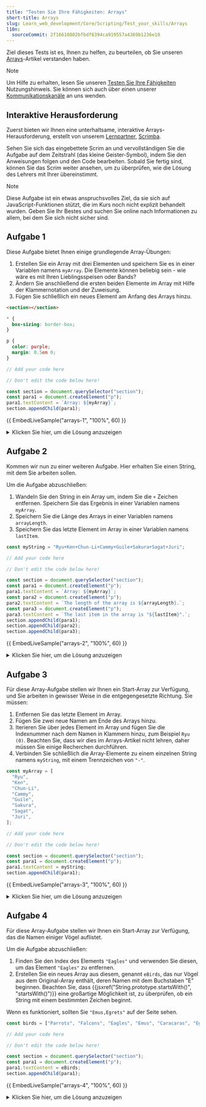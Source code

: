 ```yaml
---
title: "Testen Sie Ihre Fähigkeiten: Arrays"
short-title: Arrays
slug: Learn_web_development/Core/Scripting/Test_your_skills/Arrays
l10n:
  sourceCommit: 2f16610802bfbdf6394ca919557a4369b1236e10
---
```


Ziel dieses Tests ist es, Ihnen zu helfen, zu beurteilen, ob Sie unseren [Arrays](/de/docs/Learn_web_development/Core/Scripting/Arrays)-Artikel verstanden haben.

> [!NOTE]
> Um Hilfe zu erhalten, lesen Sie unseren [Testen Sie Ihre Fähigkeiten](/de/docs/Learn_web_development#test_your_skills) Nutzungshinweis. Sie können sich auch über einen unserer [Kommunikationskanäle](/de/docs/MDN/Community/Communication_channels) an uns wenden.

## Interaktive Herausforderung

Zuerst bieten wir Ihnen eine unterhaltsame, interaktive Arrays-Herausforderung, erstellt von unserem [Lernpartner](/de/docs/MDN/Writing_guidelines/Learning_content#partner_links_and_embeds), [Scrimba](https://scrimba.com/home).

Sehen Sie sich das eingebettete Scrim an und vervollständigen Sie die Aufgabe auf dem Zeitstrahl (das kleine Geister-Symbol), indem Sie den Anweisungen folgen und den Code bearbeiten. Sobald Sie fertig sind, können Sie das Scrim weiter ansehen, um zu überprüfen, wie die Lösung des Lehrers mit Ihrer übereinstimmt.

<scrim-inline url="https://scrimba.com/learn-javascript-c0v/~05e" scrimtitle="Render images from an array" survey="true"></scrim-inline>

> [!NOTE]
> Diese Aufgabe ist ein etwas anspruchsvolles Ziel, da sie sich auf JavaScript-Funktionen stützt, die im Kurs noch nicht explizit behandelt wurden. Geben Sie Ihr Bestes und suchen Sie online nach Informationen zu allem, bei dem Sie sich nicht sicher sind.

## Aufgabe 1

Diese Aufgabe bietet Ihnen einige grundlegende Array-Übungen:

1. Erstellen Sie ein Array mit drei Elementen und speichern Sie es in einer Variablen namens `myArray`. Die Elemente können beliebig sein - wie wäre es mit Ihren Lieblingsspeisen oder Bands?
2. Ändern Sie anschließend die ersten beiden Elemente im Array mit Hilfe der Klammernotation und der Zuweisung.
3. Fügen Sie schließlich ein neues Element am Anfang des Arrays hinzu.

<!-- Code shared across examples -->

```html hidden live-sample___arrays-1 live-sample___arrays-2 live-sample___arrays-3 live-sample___arrays-4
<section></section>
```

```css hidden live-sample___arrays-1 live-sample___arrays-2 live-sample___arrays-3 live-sample___arrays-4
* {
  box-sizing: border-box;
}

p {
  color: purple;
  margin: 0.5em 0;
}
```

<!-- Example-specific code -->

```js live-sample___arrays-1
// Add your code here

// Don't edit the code below here!

const section = document.querySelector("section");
const para1 = document.createElement("p");
para1.textContent = `Array: ${myArray}`;
section.appendChild(para1);
```

{{ EmbedLiveSample("arrays-1", "100%", 60) }}

<details>
<summary>Klicken Sie hier, um die Lösung anzuzeigen</summary>

Ihr fertiges JavaScript sollte in etwa so aussehen:

```js
const myArray = ["cats", "dogs", "chickens"];

myArray[0] = "horses";
myArray[1] = "pigs";

myArray.unshift("crocodiles");

// Don't edit the code below here!
// ...
```

</details>

## Aufgabe 2

Kommen wir nun zu einer weiteren Aufgabe. Hier erhalten Sie einen String, mit dem Sie arbeiten sollen.

Um die Aufgabe abzuschließen:

1. Wandeln Sie den String in ein Array um, indem Sie die `+` Zeichen entfernen. Speichern Sie das Ergebnis in einer Variablen namens `myArray`.
2. Speichern Sie die Länge des Arrays in einer Variablen namens `arrayLength`.
3. Speichern Sie das letzte Element im Array in einer Variablen namens `lastItem`.

```js live-sample___arrays-2
const myString = "Ryu+Ken+Chun-Li+Cammy+Guile+Sakura+Sagat+Juri";

// Add your code here

// Don't edit the code below here!

const section = document.querySelector("section");
const para1 = document.createElement("p");
para1.textContent = `Array: ${myArray}`;
const para2 = document.createElement("p");
para2.textContent = `The length of the array is ${arrayLength}.`;
const para3 = document.createElement("p");
para3.textContent = `The last item in the array is "${lastItem}".`;
section.appendChild(para1);
section.appendChild(para2);
section.appendChild(para3);
```

{{ EmbedLiveSample("arrays-2", "100%", 60) }}

<details>
<summary>Klicken Sie hier, um die Lösung anzuzeigen</summary>

Ihr fertiges JavaScript sollte in etwa so aussehen:

```js
const myString = "Ryu+Ken+Chun-Li+Cammy+Guile+Sakura+Sagat+Juri";

let myArray = myString.split("+");

let arrayLength = myArray.length;

let lastItem = myArray[arrayLength - 1];

// Don't edit the code below here!
// ...
```

</details>

## Aufgabe 3

Für diese Array-Aufgabe stellen wir Ihnen ein Start-Array zur Verfügung, und Sie arbeiten in gewisser Weise in die entgegengesetzte Richtung. Sie müssen:

1. Entfernen Sie das letzte Element im Array.
2. Fügen Sie zwei neue Namen am Ende des Arrays hinzu.
3. Iterieren Sie über jedes Element im Array und fügen Sie die Indexnummer nach dem Namen in Klammern hinzu, zum Beispiel `Ryu (0)`. Beachten Sie, dass wir dies im Arrays-Artikel nicht lehren, daher müssen Sie einige Recherchen durchführen.
4. Verbinden Sie schließlich die Array-Elemente zu einem einzelnen String namens `myString`, mit einem Trennzeichen von `"-"`.

```js live-sample___arrays-3
const myArray = [
  "Ryu",
  "Ken",
  "Chun-Li",
  "Cammy",
  "Guile",
  "Sakura",
  "Sagat",
  "Juri",
];

// Add your code here

// Don't edit the code below here!

const section = document.querySelector("section");
const para1 = document.createElement("p");
para1.textContent = myString;
section.appendChild(para1);
```

{{ EmbedLiveSample("arrays-3", "100%", 60) }}

<details>
<summary>Klicken Sie hier, um die Lösung anzuzeigen</summary>

Ihr fertiges JavaScript sollte in etwa so aussehen:

```js
const myArray = [
  "Ryu",
  "Ken",
  "Chun-Li",
  "Cammy",
  "Guile",
  "Sakura",
  "Sagat",
  "Juri",
];

myArray.pop();

myArray.push("Zangief");
myArray.push("Ibuki");

myArray.forEach((element, index) => {
  const newElement = `${element} (${index})`;
  myArray[index] = newElement;
});

const myString = myArray.join(" - ");

// Don't edit the code below here!
// ...
```

</details>

## Aufgabe 4

Für diese Array-Aufgabe stellen wir Ihnen ein Start-Array zur Verfügung, das die Namen einiger Vögel auflistet.

Um die Aufgabe abzuschließen:

1. Finden Sie den Index des Elements `"Eagles"` und verwenden Sie diesen, um das Element `"Eagles"` zu entfernen.
2. Erstellen Sie ein neues Array aus diesem, genannt `eBirds`, das nur Vögel aus dem Original-Array enthält, deren Namen mit dem Buchstaben "E" beginnen. Beachten Sie, dass {{jsxref("String.prototype.startsWith()", "startsWith()")}} eine großartige Möglichkeit ist, zu überprüfen, ob ein String mit einem bestimmten Zeichen beginnt.

Wenn es funktioniert, sollten Sie `"Emus,Egrets"` auf der Seite sehen.

```js live-sample___arrays-4
const birds = ["Parrots", "Falcons", "Eagles", "Emus", "Caracaras", "Egrets"];

// Add your code here

// Don't edit the code below here!

const section = document.querySelector("section");
const para1 = document.createElement("p");
para1.textContent = eBirds;
section.appendChild(para1);
```

{{ EmbedLiveSample("arrays-4", "100%", 60) }}

<details>
<summary>Klicken Sie hier, um die Lösung anzuzeigen</summary>

Ihr fertiges JavaScript sollte in etwa so aussehen:

```js
const birds = ["Parrots", "Falcons", "Eagles", "Emus", "Caracaras", "Egrets"];

const eaglesIndex = birds.indexOf("Eagles");
birds.splice(eaglesIndex, 1);

function startsWithE(bird) {
  return bird.startsWith("E");
}
const eBirds = birds.filter(startsWithE);

// Don't edit the code below here!
// ...
```

</details>
